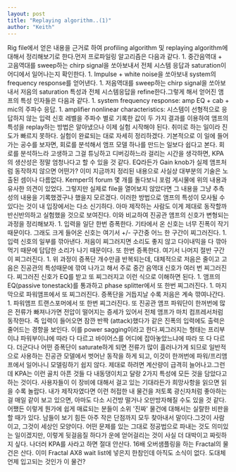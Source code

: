 ```yaml
---
layout: post
title: "Replaying algorithm..(1)"
author: "Keith"
---
```


Rig file에서 얻은 내용을 근거로 하여 profiling algorithm 및 replaying algorithm에 대해서 정리해보기로 한다.먼저 프로파일링 알고리즘은 다음과 같다. 1. 중간음역대 + 고음역대를 sweep하는 chirp signal을 쏘아보내서 전체 시스템 응답과 saturation이 어디에서 일어나는지 확인한다.  1. Impulse + white noise을 쏘아보내 system의 frequency response를 얻어낸다. 1. 저음역대를 sweep하는 chirp signal을 쏘아보내서 저음의 saturation 특성과 전체 시스템응답을 refine한다.그렇게 해서 얻어진 앰프의 특성 인자들은 다음과 같다. 1. system frequency response: amp EQ + cab + mic의 주파수 응답. 1. amplifier nonlinear characteristics: 시스템이 선형적으로 응답하지 않는 입력 신호 레벨을 주파수 별로 기록한 값이 두 가지 결과를 이용하여 앰프의 특성을 replay하는 방법은 알아냈으나 이제 실험 시작해야 된다. 취미로 하는 일이라 진도가 빠르지 못하다. 실험이 완료되는 대로 자세히 정리하겠다. 기본적으로 이 일에 들어가는 공수를 보자면, 회로를 분석해서 앰프 모델 하나를 만드는 일보다 쉽다고 본다. 회로를 분석하느라 고생하고 그걸 튜닝하고 디버깅하느라 걸리는 시간을 생각하면, KPA의 생산성은 정말 엄청나다고 할 수 있을 것 같다. EQ라든가 Gain knob가 실제 앰프처럼 동작하지 않으면 어떤가? 이미 지금까지 정리된 내용으로 사실상 대부분의 기술은 노출된 셈이나 다름없다. Kemper의 forum 몇 개를 돌다보니 포럼 게시물에 위의 내용과 유사한 의견이 있었다. 그렇지만 실제로 file을 열어보지 않았다면 그 내용을 그냥 추측성의 내용을 기록했겠구나 했을지 모르겠다. 이러한 방법으로 앰프의 특성이 모사될 수 있다는 것이 내 입장에서는 다소 신기하다. 아마 제작하는 사람도 이게 제대로 동작할까 반신반의하고 실험했을 것으로 보여진다. 이와 비교하여 진공관 앰프의 신호가 변형되는 과정을 정리해보자.  1. 입력을 일단 한번 증폭한다. 기타에서 온 신호는 너무 진폭이 작기 때문이다. 그래도 크게 들어온 신호는 여기서 +/- 구간중 어느 한 구간이 찌그러진다. 1. 입력 신호의 일부를 깎아낸다. 저음이 찌그러지면 소리도 좋지 않고 다이내믹을 다 깎아먹기 때문에 답답한 소리가 나기 때문이다. 또 한번 증폭한다. 여기서 나머지 절반 구간이 찌그러진다. 1. 위 과정이 증폭단 개수만큼 반복되는데, 대체적으로 저음은 줄이고 고음은 진공관의 특성때문에 깎여 나가고 해서 주로 중간 음역대 신호가 여러 번 찌그러진다. 찌그러진 신호가 EQ를 받고 또 찌그러지고 이런 식으로 이해하면 된다. 1. 앰프의 EQ(passive tonestack)를 통과하고 phase splitter에서 또 한번 찌그러진다.  1. 마지막으로 파워앰프에서 또 찌그러진다. 증폭단을 거듭지날 수록 저음은 계속 꺆여나간다. 1. 파워앰프 트랜스포머에서 또 한번 찌그러진다. 또 진공관 앰프 파워단이 한꺼번에 많은 전류가 빠져나가면 전압이 떨어지는 증세가 있어서 전체 앰프가 마치 컴프레서처럼 동작한다. 즉 입력이 들어오면 잠깐 반짝 (attack)했다가 같은 진폭의 입력에도 출력은 줄어드는 경향을 보인다. 이를 power sagging이라고 한다.찌그러지는 형태는 프리부이냐 파워부이냐에 따라 다 다르고 바이어스를 어디에 잡아놓았느냐에 따라 또 다 다르다. 더군다나 어떤 증폭단이 saturate하게 되면 전류가 많이 흘러나가게 되므로 일반적으로 사용하는 진공관 모델에서 벗어난 동작을 하게 되고, 이것이 한꺼번에 파워/프리앰프에서 일어나니 모델링하기 쉽지 않다. 제대로 하려면 계산량이 급격히 늘어나고.그런데 KPA는 이런 골치 아픈 것들 다 내동댕이치고 달랑 2가지 특성에 모든 것을 담았다고 하는 것이다. 사용자들이 이 장비에 대해서 걸고 있는 기대라든가 희망사항을 읽으면 읽을 수록 놀랍다. 내가 제작자였다면 이런 허접한 내 물건을 저토록 광신자처럼 좋아하는 걸 매일 같이 보고 있으면, 아마도 다소 시건방 떨거나 오만방자해질 수도 있을 것 같다.어쨌든 이렇게 뭔가에 쉽게 매료되는 분들이 소위 '진짜' 물건에 대해서는 실랄한 비판을 할 때가 있다. 남들이 보기 힘든 아주 작은 단점까지 모두 찾아내서 말이다.그것이 사람이고, 그것이 세상인 모양이다. 어떤 문제를 있는 그대로 정공법으로 파내는 것도 의미있는 일이겠지만, 이렇게 뒷걸음질 하다가 운에 얻어걸리는 것이 사실 더 대박이고 짜릿하지 싶다. 나더러 KPA를 사라고 하면 절대 안산다. 16배 오버샘플링을 하는 Fractal의 물건은 산다. 이미 Fractal AX8 wait list에 넣은지 한참인데 아직도 소식이 없다. 도대체 언제 입고되는 것인가 이 물건?

